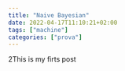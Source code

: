```yaml
---
title: "Naive Bayesian"
date: 2022-04-17T11:10:21+02:00
tags: ["machine"]
categories: ["prova"]
---
```


2This is my firts post

